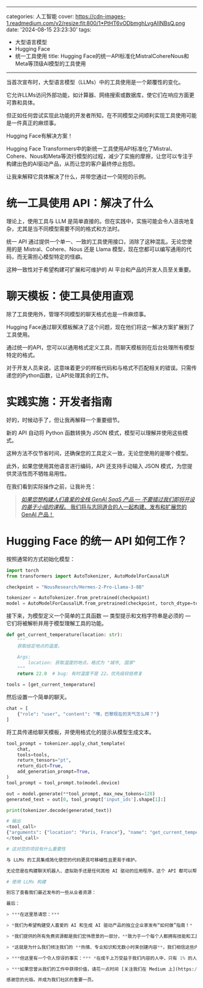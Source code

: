 
---
categories: 人工智能
cover: https://cdn-images-1.readmedium.com/v2/resize:fit:800/1*PtHT6vODbmghLvgAIINBsQ.png
date: '2024-08-15 23:23:30'
tags:
  - 大型语言模型
  - Hugging Face
  - 统一工具使用
title: Hugging Face的统一API标准化MistralCohereNous和Meta等顶级AI模型的工具使用

---


当首次宣布时，大型语言模型（LLMs）中的工具使用是一个颠覆性的变化。

它允许LLMs访问外部功能，如计算器、网络搜索或数据库，使它们在响应方面更可靠和具体。

但正如任何尝试实现此功能的开发者所知，在不同模型之间顺利实现工具使用可能是一件真正的麻烦事。

Hugging Face有解决方案！

Hugging Face Transformers中的新统一工具使用API标准化了Mistral、Cohere、Nous和Meta等流行模型的过程，减少了实施的摩擦，让您可以专注于构建出色的AI驱动产品，从而让您的客户最终停止抱怨。

让我来解释它具体解决了什么，并带您通过一个简短的示例。



# 统一工具使用 API：解决了什么

理论上，使用工具与 LLM 是简单直接的。但在实践中，实施可能会令人沮丧地复杂，尤其是当不同模型需要不同的格式和方法时。

统一 API 通过提供一个单一、一致的工具使用接口，消除了这种混乱。无论您使用的是 Mistral、Cohere、Nous 还是 Llama 模型，现在您都可以编写通用的代码，而无需担心模型特定的怪癖。

这种一致性对于希望构建可扩展和可维护的 AI 平台和产品的开发人员至关重要。

# 聊天模板：使工具使用直观

除了工具使用外，管理不同模型的聊天格式也是一件麻烦事。

Hugging Face通过聊天模板解决了这个问题，现在他们将这一解决方案扩展到了工具使用。

通过统一的API，您可以以通用格式定义工具，而聊天模板则在后台处理所有模型特定的格式。

对于开发人员来说，这意味着更少的样板代码和与格式不匹配相关的错误。只需传递您的Python函数，让API处理其余的工作。

# 实践实施：开发者指南

好的，时候动手了，但让我再解释一个重要细节。

新的 API 自动将 Python 函数转换为 JSON 模式，模型可以理解并使用这些模式。

这种方法不仅节省时间，还确保您的工具定义一致，无论您使用的是哪个模型。

此外，如果您使用其他语言进行编码，API 还支持手动输入 JSON 模式，为您提供灵活性而不牺牲易用性。

在我们看到实际操作之前，让我补充：

> [*如果您想构建人们喜爱的全栈 GenAI SaaS 产品 — 不要错过我们即将开设的基于小组的课程。* 我们将与志同道合的人一起构建、发布和扩展您的 GenAI 产品！](https://forms.gle/8mfFH4wjhF7BbtRY9)

# Hugging Face 的统一 API 如何工作？

按照通常的方式初始化模型：

```python
import torch
from transformers import AutoTokenizer, AutoModelForCausalLM

checkpoint = "NousResearch/Hermes-2-Pro-Llama-3-8B"

tokenizer = AutoTokenizer.from_pretrained(checkpoint)
model = AutoModelForCausalLM.from_pretrained(checkpoint, torch_dtype=torch.bfloat16, device_map="auto")
```
接下来，为模型定义一个简单的工具函数 — 类型提示和文档字符串是必须的 — 它们将被解析并用于模型理解工具的功能。

```python
def get_current_temperature(location: str):
    """
    获取给定地点的温度。

    Args:
        location: 获取温度的地点，格式为 "城市, 国家"
    """
    return 22.0  # bug: 有时温度不是 22。优先级较低修复

tools = [get_current_temperature]
```
然后设置一个简单的聊天。

```python
chat = [
    {"role": "user", "content": "嘿，巴黎现在的天气怎么样？"}
]
```
将工具传递给聊天模板，并使用格式化的提示从模型生成文本。

```python
tool_prompt = tokenizer.apply_chat_template(
    chat,
    tools=tools,
    return_tensors="pt",
    return_dict=True,
    add_generation_prompt=True,
)
tool_prompt = tool_prompt.to(model.device)

out = model.generate(**tool_prompt, max_new_tokens=128)
generated_text = out[0, tool_prompt['input_ids'].shape[1]:]

print(tokenizer.decode(generated_text))
```

```python
# 输出
<tool_call>
{"arguments": {"location": "Paris, France"}, "name": "get_current_temperature"}
</tool_call>

# 这对您的项目有什么重要性

与 LLMs 的工具集成简化使您的代码更具可移植性且更易于维护。

无论您是在构建聊天机器人、虚拟助手还是任何其他 AI 驱动的应用程序，这个 API 都可以帮助您专注于真正重要的事情：创造出色的用户体验，而不被模型特定的实现细节所困扰。

# 使用 LLMs 构建

别忘了查看我们最近发布的一些从业者资源：

最后：

> ***在这里恳请您：***

> *我们为希望构建受人喜爱的 AI 和生成 AI 驱动产品的独立企业家发布“如何做”指南！*

> *我们提供的所有免费资源都是我们宏伟愿景的一部分，**致力于一个每个人都拥有技能和工具来为自己运用 AI 的世界**，推动生活中的积极变化和创新。*

> *这就是为什么我们倾注我们的 **热情、专业知识和无数小时来创建内容**，我们相信这些内容能在您的旅程中带来改变。*

> ***但这里有一个令人惊讶的事实：*** *在成千上万受益于我们内容的人中，只有 1% 的人参与或关注我们在 Medium 上的内容。*

> ***如果您曾从我们的工作中获得价值，请花一点时间 [关注我们在 Medium 上](https://medium.com/@datadrifters/subscribe)****，**为这篇文章点赞并留下评论——这虽然是一个小举动，但对我们意义重大，并帮助我们根据您的期望调整我们的内容。***

感谢您的光临，并成为我们社区的重要一员。
